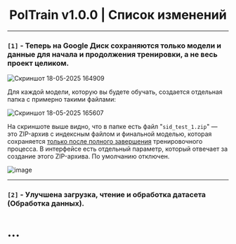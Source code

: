 <div align="center">

# PolTrain v1.0.0 | Список изменений

</div>

---

### `[1]` - Теперь на Google Диск сохраняются только модели и данные для начала и продолжения тренировки, а не весь проект целиком.
![Скриншот 18-05-2025 164909](https://github.com/user-attachments/assets/175fbf5e-cac7-4bc1-930e-40479f2c760c)

Для каждой модели, которую вы будете обучать, создается отдельная папка с примерно такими файлами:

![Скриншот 18-05-2025 165607](https://github.com/user-attachments/assets/9218e567-64ec-49ee-9ace-1cc7ac0ad914)

На скриншоте выше видно, что в папке есть файл "`sid_test_1.zip`" — это ZIP-архив с индексным файлом и финальной моделью, которая сохраняется <u>только после полного завершения</u> тренировочного процесса. В интерфейсе есть отдельный параметр, который отвечает за создание этого ZIP-архива. По умолчанию отключен.

![image](https://github.com/user-attachments/assets/476a2058-511c-491d-a5f0-7f1a78f86363)

---

### `[2]` - Улучшена загрузка, чтение и обработка датасета (Обработка данных).
# ...
